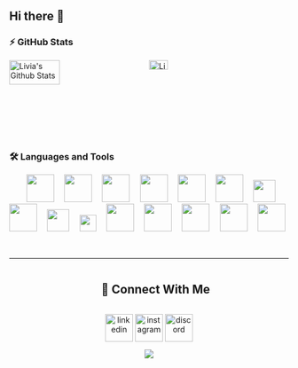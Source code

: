 ## Hi there 👋

### ⚡ GitHub Stats

<div style="display: flex;">
  <!-- GitHub Profile Stats -->
  <div style="flex: 1;">
    <img align="left" src="https://github-readme-stats.vercel.app/api?username=liviamanda&show_icons=true&theme=dracula" alt="Livia's Github Stats" width="60%">
  </div>

  <!-- Most Used Languages -->
  <div style="flex: 1;">
    <img src="https://github-readme-stats.vercel.app/api/top-langs/?username=liviamanda&show_icons=true&hide_border=true&theme=dracula" width="37%" alt="Livia's Top Languages">
  </div>
</div>
<br>


### 🛠️ Languages and Tools

<p align="center">
  <code> <img height="50" src="https://www.vectorlogo.zone/logos/postgresql/postgresql-ar21.svg"> </code> 
  <code> <img height="50" src="https://www.vectorlogo.zone/logos/mongodb/mongodb-ar21.svg"> </code>
  <code> <img height="50" src="https://www.vectorlogo.zone/logos/python/python-ar21.svg"> </code>
  <code> <img height="50" src="https://upload.vectorlogo.zone/logos/pydata_pandas/images/3379b038-0796-45fe-8467-3fba66c10b70.svg"> </code>
  <code> <img height="50" src="https://www.vectorlogo.zone/logos/numpy/numpy-ar21.svg"> </code>
  <code> <img height="50" src="https://www.vectorlogo.zone/logos/tensorflow/tensorflow-ar21.svg"> </code>
  <code> <img height="40" src="https://raw.githubusercontent.com/valohai/ml-logos/master/scipy.svg"> </code>
  <code> <img height="50" src="https://upload.vectorlogo.zone/logos/streamlitio/images/1548df31-a8e4-409b-a034-f2ddaa80670a.svg"> </code>
  <code> <img height="40" src="https://seaborn.pydata.org/_static/logo-wide-lightbg.svg"> </code> 
  <code> <img height="30" src="https://upload.vectorlogo.zone/logos/tableau/images/113a311a-6d5d-4b7e-9193-79807e4844e3.svg"> </code> 
  <code> <img height="50" src="https://www.vectorlogo.zone/logos/elastic/elastic-ar21.svg"> </code> 
  <code> <img height="50" src="https://www.vectorlogo.zone/logos/microsoft_powerbi/microsoft_powerbi-ar21.svg"> </code> 
  <code> <img height="50" src="https://www.vectorlogo.zone/logos/docker/docker-ar21.svg"> </code> 
  <code> <img height="50" src="https://www.vectorlogo.zone/logos/google_cloud/google_cloud-ar21.svg"> </code>
  <code> <img height="50" src="https://www.vectorlogo.zone/logos/amazon_aws/amazon_aws-ar21.svg"> </code>
</p>
<br/>

---------

<div id="user-content-toc">
  <ul align="center">
    <summary><h2 style="display: inline-block"> 🚀 Connect With Me</h2></summary>
  </ul>
</div>

<!--icons and links-->
<p align="center">
<a href="https://www.linkedin.com/in/liviaamanda/" target="blank"><img align="center" src="https://user-images.githubusercontent.com/88904952/234979284-68c11d7f-1acc-4f0c-ac78-044e1037d7b0.png" alt="linkedin" height="50" width="50" /></a>
<a href="https://www.instagram.com/liviamanda/" target="blank"><img align="center" src="https://user-images.githubusercontent.com/88904952/234981169-2dd1e58f-4b7e-468c-8213-034ba62156c3.png" alt="instagram" height="50" width="50" /></a>
<a href="https://discordapp.com/users/livia9315" target="blank"><img align="center" src="https://user-images.githubusercontent.com/88904952/234982627-019fd336-6248-453c-9b05-97c13fd1d207.png" alt="discord" height="50" width="50" /></a>
  
</p>


<!--profile visit count-->
<div align="center">
  
[![](https://visitcount.itsvg.in/api?id=liviamandat&icon=3&color=6)](https://visitcount.itsvg.in)
  
</div>
